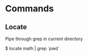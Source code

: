 Commands
===================

Locate
------------
Pipe through grep in current directory

$ locate math | grep \`pwd\`
